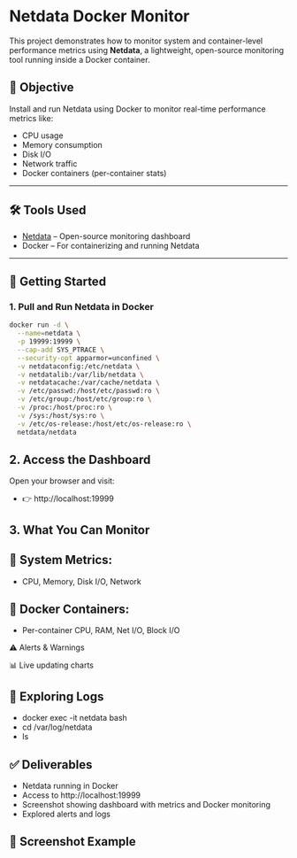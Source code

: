 # Netdata Docker Monitor

This project demonstrates how to monitor system and container-level performance metrics using **Netdata**, a lightweight, open-source monitoring tool running inside a Docker container.

## 📌 Objective

Install and run Netdata using Docker to monitor real-time performance metrics like:
- CPU usage
- Memory consumption
- Disk I/O
- Network traffic
- Docker containers (per-container stats)

---

## 🛠 Tools Used

- [Netdata](https://www.netdata.cloud/) – Open-source monitoring dashboard
- Docker – For containerizing and running Netdata

---

## 🚀 Getting Started

### 1. Pull and Run Netdata in Docker

```bash
docker run -d \
  --name=netdata \
  -p 19999:19999 \
  --cap-add SYS_PTRACE \
  --security-opt apparmor=unconfined \
  -v netdataconfig:/etc/netdata \
  -v netdatalib:/var/lib/netdata \
  -v netdatacache:/var/cache/netdata \
  -v /etc/passwd:/host/etc/passwd:ro \
  -v /etc/group:/host/etc/group:ro \
  -v /proc:/host/proc:ro \
  -v /sys:/host/sys:ro \
  -v /etc/os-release:/host/etc/os-release:ro \
  netdata/netdata
```
## 2. Access the Dashboard
Open your browser and visit:
- 👉 http://localhost:19999

## 3. What You Can Monitor
## 🔧 System Metrics:

-  CPU, Memory, Disk I/O, Network

## 🐳 Docker Containers:

- Per-container CPU, RAM, Net I/O, Block I/O

⚠️ Alerts & Warnings

📊 Live updating charts

## 📂 Exploring Logs

- docker exec -it netdata bash
- cd /var/log/netdata
- ls

## ✅ Deliverables

 - Netdata running in Docker
 - Access to http://localhost:19999
 - Screenshot showing dashboard with metrics and Docker monitoring
 - Explored alerts and logs

## 📸 Screenshot Example


